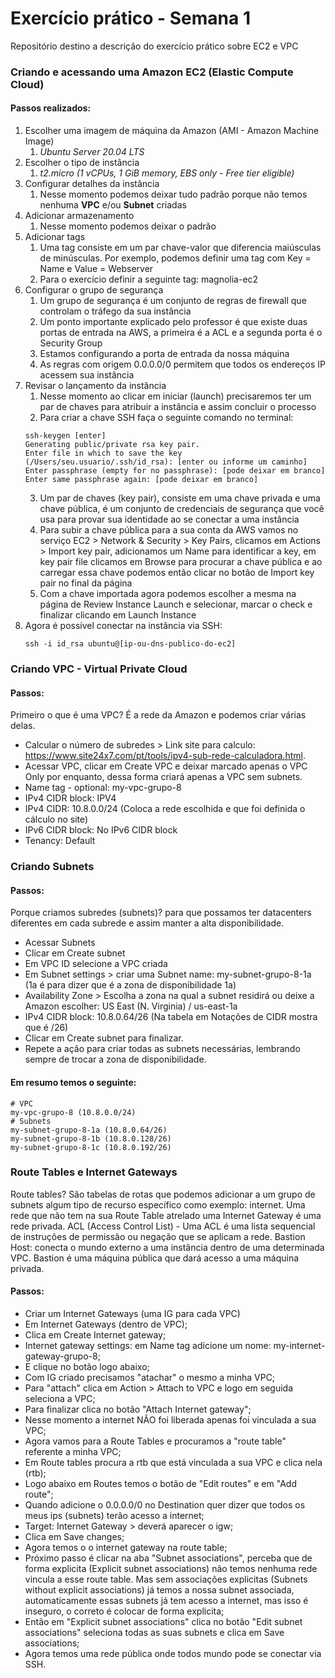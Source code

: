 # Exercício prático - Semana 1
Repositório destino a descrição do exercício prático sobre EC2 e VPC

### Criando e acessando uma Amazon EC2 (Elastic Compute Cloud)
#### Passos realizados:
1. Escolher uma imagem de máquina da Amazon (AMI - Amazon Machine Image)   
    1. _Ubuntu Server 20.04 LTS_
2. Escolher o tipo de instância   
    1. _t2.micro (1 vCPUs, 1 GiB memory, EBS only - Free tier eligible)_
3. Configurar detalhes da instância   
    1. Nesse momento podemos deixar tudo padrão porque não temos nenhuma **VPC** e/ou **Subnet** criadas
4. Adicionar armazenamento   
    1. Nesse momento podemos deixar o padrão
5. Adicionar tags   
    1. Uma tag consiste em um par chave-valor que diferencia maiúsculas de minúsculas. Por exemplo, podemos definir uma tag com Key = Name e Value = Webserver   
    2. Para o exercício definir a seguinte tag: magnolia-ec2
6. Configurar o grupo de segurança   
    1. Um grupo de segurança é um conjunto de regras de firewall que controlam o tráfego da sua instância   
    2. Um ponto importante explicado pelo professor é que existe duas portas de entrada na AWS, a primeira é a ACL e a segunda porta é o Security Group   
    3. Estamos configurando a porta de entrada da nossa máquina   
    4. As regras com origem 0.0.0.0/0 permitem que todos os endereços IP acessem sua instância   
7. Revisar o lançamento da instância   
    1. Nesse momento ao clicar em iniciar (launch) precisaremos ter um par de chaves para atribuir a instância e assim concluir o processo   
    2. Para criar a chave SSH faça o seguinte comando no terminal:
    ``` 
    ssh-keygen [enter]
    Generating public/private rsa key pair.
    Enter file in which to save the key (/Users/seu.usuario/.ssh/id_rsa): [enter ou informe um caminho]
    Enter passphrase (empty for no passphrase): [pode deixar em branco]
    Enter same passphrase again: [pode deixar em branco]
    ```    
    3. Um par de chaves (key pair), consiste em uma chave privada e uma chave pública, é um conjunto de credenciais de segurança que você usa para provar sua identidade ao se conectar a uma instância   
    4. Para subir a chave pública para a sua conta da AWS vamos no serviço EC2 > Network & Security > Key Pairs, clicamos em Actions > Import key pair, adicionamos um Name para identificar a key, em key pair file clicamos em Browse para procurar a chave pública e ao carregar essa chave podemos então clicar no botão de Import key pair no final da página   
    5. Com a chave importada agora podemos escolher a mesma na página de Review Instance Launch e selecionar, marcar o check e finalizar clicando em Launch Instance   
8. Agora é possível conectar na instância via SSH:
    ```
    ssh -i id_rsa ubuntu@[ip-ou-dns-publico-do-ec2]   
    ```
### Criando VPC - Virtual Private Cloud
#### Passos:
Primeiro o que é uma VPC? É a rede da Amazon e podemos criar várias delas.
- Calcular o número de subredes > Link site para calculo: https://www.site24x7.com/pt/tools/ipv4-sub-rede-calculadora.html.  
- Acessar VPC, clicar em Create VPC e deixar marcado apenas o VPC Only por enquanto, dessa forma criará apenas a VPC sem subnets.
- Name tag - optional: my-vpc-grupo-8
- IPv4 CIDR block: IPV4
- IPv4 CIDR: 10.8.0.0/24 (Coloca a rede escolhida e que foi definida o cálculo no site)
- IPv6 CIDR block: No IPv6 CIDR block
- Tenancy: Default   

### Criando Subnets
#### Passos:
Porque criamos subredes (subnets)? para que possamos ter datacenters diferentes em cada subrede e assim manter a alta disponibilidade.
- Acessar Subnets
- Clicar em Create subnet
- Em VPC ID selecione a VPC criada
- Em Subnet settings > criar uma Subnet name: my-subnet-grupo-8-1a (1a é para dizer que é a zona de disponibilidade 1a)
- Availability Zone > Escolha a zona na qual a subnet residirá ou deixe a Amazon escolher: US East (N. Virginia) / us-east-1a
- IPv4 CIDR block: 10.8.0.64/26 (Na tabela em Notações de CIDR mostra que é /26)
- Clicar em Create subnet para finalizar.
- Repete a ação para criar todas as subnets necessárias, lembrando sempre de trocar a zona de disponibilidade.   

#### Em resumo temos o seguinte:
```
# VPC
my-vpc-grupo-8 (10.8.0.0/24)
# Subnets
my-subnet-grupo-8-1a (10.8.0.64/26)
my-subnet-grupo-8-1b (10.8.0.128/26)
my-subnet-grupo-8-1c (10.8.0.192/26)
```

### Route Tables e Internet Gateways
Route tables? São tabelas de rotas que podemos adicionar a um grupo de subnets algum tipo de recurso específico como exemplo: internet. Uma rede que não tem na sua Route Table atrelado uma Internet Gateway é uma rede privada.
ACL (Access Control List) - Uma ACL é uma lista sequencial de instruções de permissão ou negação que se aplicam a rede.
Bastion Host: conecta o mundo externo a uma instância dentro de uma determinada VPC. Bastion é uma máquina pública que dará acesso a uma máquina privada.
#### Passos:
- Criar um Internet Gateways (uma IG para cada VPC)
- Em Internet Gateways (dentro de VPC);
- Clica em Create Internet gateway;
- Internet gateway settings: em Name tag adicione um nome: my-internet-gateway-grupo-8;
- E clique no botão logo abaixo;
- Com IG criado precisamos "atachar" o mesmo a minha VPC;
- Para "attach" clica em Action > Attach to VPC e logo em seguida seleciona a VPC;
- Para finalizar clica no botão "Attach Internet gateway";
- Nesse momento a internet NÃO foi liberada apenas foi vinculada a sua VPC;
- Agora vamos para a Route Tables e procuramos a "route table" referente a minha VPC;
- Em Route tables procura a rtb que está vinculada a sua VPC e clica nela (rtb);
- Logo abaixo em Routes temos o botão de "Edit routes" e em "Add route";
- Quando adicione o 0.0.0.0/0 no Destination quer dizer que todos os meus ips (subnets) terão acesso a internet;
- Target: Internet Gateway > deverá aparecer o igw;
- Clica em Save changes;
- Agora temos o o internet gateway na route table;
- Próximo passo é clicar na aba "Subnet associations", perceba que de forma explicita (Explicit subnet associations) não temos nenhuma rede vincula a esse route table. Mas sem associações explicitas (Subnets without explicit associations) já temos a nossa subnet associada, automaticamente essas subnets já tem acesso a internet, mas isso é inseguro, o correto é colocar de forma explicita;
- Então em "Explicit subnet associations" clica no botão "Edit subnet associations" seleciona todas as suas subnets e clica em Save associations;
- Agora temos uma rede pública onde todos mundo pode se conectar via SSH.
